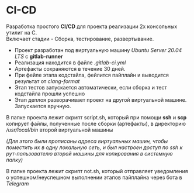 # CI-CD

Разработка простого **CI/CD** для проекта реализации 2х консольных утилит на С. \
Включает стадии - Сборка, тестирование, развертывание.

- Проект разработан под виртуальную машину *Ubuntu Server 20.04 LTS* с **gitlab-runner**
- Реализация находится в файле _.gitlab-ci.yml_
- Артефакты сохраняются в течение 30 дней.
- При фейле этапа кодстайла, фейлится пайплайн и выводится результат от *clang-format*
- Этап тестов запускается автоматически, если сборка и тест кодстайла прошли успешно
- Этап деплоя разворачивает проект на другой виртуальной машине. Запускается вручную.

В папке проекта лежит скрипт script.sh, который при помощи **ssh** и **scp** копирует файлы, полученные после сборки (артефакты), в директорию */usr/local/bin* второй виртуальной машины

*(Для этого были прописаны адреса виртуальных машин, чтобы поместить их в одну локальную сеть, и был настроен доступ по ssh к рут-пользователю второй машины для копирования в системную папку)*

В папке проекта лежит скрипт not.sh, который отправляет уведомления о успешном/неуспешном выполнении этапов пайплайна через бота в *Telegram*
